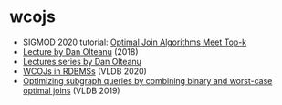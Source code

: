 # wcojs

* SIGMOD 2020 tutorial: [Optimal Join Algorithms Meet Top-k](https://northeastern-datalab.github.io/topk-join-tutorial/)
* [Lecture by Dan Olteanu](https://www.youtube.com/watch?v=KYgG72oQhOw) (2018)
* [Lectures series by Dan Olteanu](https://www.youtube.com/watch?v=uaHSAolWTiI&list=PLVjVSqmQgPG_6XsFfv9sTMd5EpWjkfRiX)
* [WCOJs in RDBMSs](http://www.vldb.org/pvldb/vol13/p1891-freitag.pdf) (VLDB 2020)
* [Optimizing subgraph queries by combining binary and worst-case optimal joins](http://www.vldb.org/pvldb/vol12/p1692-mhedhbi.pdf) (VLDB 2019)
